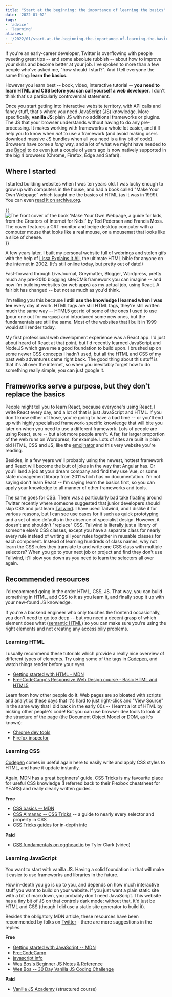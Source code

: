 ```yaml
---
title: "Start at the beginning: the importance of learning the basics"
date: '2022-01-02'
tags: 
- 'advice' 
- 'learning'
aliases:
- '/2022/01/start-at-the-beginning-the-importance-of-learning-the-basics/'
---
```


If you're an early-career developer, Twitter is overflowing with people tweeting great tips -- and some absolute rubbish -- about how to improve your skills and become better at your job. I've spoken to more than a few people who've asked me, "how should I start?". And I tell everyone the same thing: **learn the basics.**

However you learn best -- book, video, interactive tutorial -- **you need to learn HTML and CSS  before you can call yourself a web developer**. I don't think that's a particularly controversial statement.

Once you start getting into interactive website territory, with API calls and fancy stuff, that's where you need JavaScript (JS) knowledge. More specifically, **vanilla JS**: plain JS with no additional frameworks or plugins. The JS that your browser understands without having to do any pre-processing. It makes working with frameworks a whole lot easier, and it'll help you to know when *not* to use a framework (and avoid making users download massive JS bundles when all you need is a tiny bit of code). Browsers have come a *long* way, and a lot of what we might have needed to use [Babel](https://babeljs.io/) to do even just a couple of years ago is now natively supported in the big 4 browsers (Chrome, Firefox, Edge and Safari).

## Where I started

I started building websites when I was ten years old. I was lucky enough to grow up with computers in the house, and had a book called "Make Your Own Webpage" which taught me the basics of HTML (as it was in 1999). You can even [read it on archive.org](https://archive.org/details/makeyourownwebpa00pede).

{{<img src="*/make-your-own-webpage.jpg" alt="The front cover of the book 'Make Your Own Webpage, a guide for kids, from the Creators of Internet for Kids!' by Ted Pedersen and Francis Moss. The cover features a CRT monitor and beige desktop computer with a computer mouse that looks like a real mouse, on a mousemat that looks like a slice of cheese." class="inset-image" >}}

A few years later, I built my personal website full of webrings and stolen gifs with the help of [Lissa Explains It All](http://lissaexplains.com/), the ultimate HTML bible for anyone on the internet in 2002. (It's still online today, but pretty out of date!)

Fast-forward through LiveJournal, Greymatter, Blogger, Wordpress, pretty much any pre-2010 blogging site/CMS framework you can imagine -- and now I'm building websites (or web apps) as my actual job, using React. A fair bit has changed -- but not as much as you'd think. 

I'm telling you this because I **still use the knowledge I learned when I was ten** every day at work. HTML tags are still HTML tags, they're still written much the same way -- HTML5 got rid of some of the ones I used to use (pour one out for `marquee`) and introduced some new ones, but the fundamentals are still the same. Most of the websites that I built in 1999 would still render today.

My first professional web development experience was a React app. I'd just about heard of React at that point, but I'd recently learned JavaScript and Node.JS which gave me a good foundation to build upon. I brushed up on some newer CSS concepts I hadn't used, but all the HTML and CSS of my past web adventures came right back. The good thing about this stuff is that it's all over the internet, so when you inevitably forget how to do something really simple, you can just google it. 

## Frameworks serve a purpose, but they don't replace the basics
People might tell you to learn React, because everyone's using React. I write React every day, and a lot of that is just JavaScript and HTML. If you don't know either of those, you're going to have a bad time -- or you'll end up with highly specialised framework-specific knowledge that will bite you later on when you need to use a different framework. Lots of people are using React, sure -- but a lot more people aren't. A far, far larger proportion of the web runs on Wordpress, for example. Lots of sites are built in plain old HTML, CSS and JS, like the [emojinator](https://emojinator.fun) and this very website you're reading.

Besides, in a few years we'll probably using the newest, hottest framework and React will become the butt of jokes in the way that Angular has. Or you'll land a job at your dream company and find they use Vue, or some state management library from 2011 which has no documentation. I'm not saying don't learn React -- I'm saying learn the basics first, so you can apply your knowledge to all manner of other frameworks and tools.

The same goes for CSS. There was a particularly bad take floating around Twitter recently where someone suggested that junior developers should skip CSS and just learn [Tailwind](https://tailwindcss.com/). I have used Tailwind, and I dislike it for various reasons, but I can see use cases for it such as quick prototyping and a set of nice defaults in the absence of specialist design. However, it doesn't and shouldn't "replace" CSS. Tailwind is literally just a library of someone else's CSS classes, except you have a separate class for nearly every rule instead of writing all your rules together in reusable classes for each component. Instead of learning hundreds of class names, why not learn the CSS rules they translate to and write one CSS class with multiple selectors? When you go to your next job or project and find they don't use Tailwind, it'll slow you down as you need to learn the selectors all over again. 


## Recommended resources
I'd recommend going in the order HTML, CSS, JS. That way, you can build something in HTML, add CSS to it as you learn it, and finally soup it up with your new-found JS knowledge.

If you're a backend engineer who only touches the frontend occasionally, you don't need to go too deep -- but you need a decent grasp of which element does what ([semantic HTML](/0221/06/the-right-tag-for-the-job-why-you-should-use-semantic-html/)) so you can make sure you're using the right elements and not creating any accessibiliy problems. 

### Learning HTML
I usually recommend these tutorials which provide a really nice overview of different types of elements. Try using some of the tags in [Codepen](https://codepen.io/pen/), and watch things render before your eyes. 
* [Getting started with HTML - MDN](https://developer.mozilla.org/en-US/docs/Learn/Getting_started_with_the_web/HTML_basics)
* [FreeCodeCamp's Responsive Web Design course - Basic HTML and HTML5](https://.freecodecamp.org/learn/responsive-web-design/#basic-html-and-html5)

Learn from how other people do it. Web pages are so bloated with scripts and analytics these days that it's hard to just right-click and "View Source" in the same way that I did back in the early 00s -- I learnt a lot of HTML by nicking other people's code! But you can use browser dev tools to look at the structure of the page (the Document Object Model or DOM, as it's known):
* [Chrome dev tools](https://developer.chrome.com/docs/devtools/open/#elements)
* [Firefox inspector](https://developer.mozilla.org/en-US/docs/Tools/Page_Inspector)
### Learning CSS
[Codepen](https://codepen.io/pen/) comes in useful again here to easily write and apply CSS styles to HTML, and have it update instantly.

Again, MDN has a great beginners' guide. CSS Tricks is my favourite place for useful CSS knowledge (I referred back to their Flexbox cheatsheet for YEARS) and really clearly written guides.

**Free**
* [CSS basics -- MDN](https://developer.mozilla.org/en-US/docs/Learn/Getting_started_with_the_web/CSS_basics)
* [CSS Almanac -- CSS Tricks](https://css-tricks.com/almanac/) -- a guide to nearly every selector and property in CSS
* [CSS Tricks guides](https://css-tricks.com/guides/) for in-depth info

**Paid**
* [CSS fundamentals on egghead.io](https://egghead.io/courses/css-fundamentals) by Tyler Clark (video)
  
### Learning JavaScript
You want to start with vanilla JS. Having a solid foundation in that will make it easier to use frameworks and libraries in the future.

How in-depth you go is up to you, and depends on how much interactive stuff you want to build on your website. If you just want a plain static site with a bit of markdown, you probably don't need JavaScript. This website has a tiny bit of JS on that controls dark mode; without that, it'd just be HTML and CSS (though I did use a static site generator to build it).

Besides the obligatory MDN article, these resources have been recommended by folks on [Twitter](https://twitter.com/type__error/status/1477734460741369860) - there are more suggestions in the replies. 

**Free**
* [Getting started with JavaScript -- MDN](https://developer.mozilla.org/en-US/docs/Learn/Getting_started_with_the_web/JavaScript_basics)
* [FreeCodeCamp](https://freecodecamp.org)
* [javascript.info](https://javascript.info/)
* [Wes Bos's Beginner JS Notes & Reference](https://wesbos.com/javascript)
* [Wes Bos -- 30 Day Vanilla JS Coding Challenge](https://javascript30.com/)
  
**Paid**
* [Vanilla JS Academy](https://vanillajsacademy.com/essentials/) (structured course)